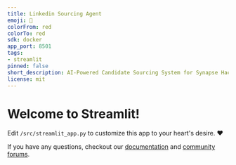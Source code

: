 ```yaml
---
title: Linkedin Sourcing Agent
emoji: 🚀
colorFrom: red
colorTo: red
sdk: docker
app_port: 8501
tags:
- streamlit
pinned: false
short_description: AI-Powered Candidate Sourcing System for Synapse Hackathon
license: mit
---
```


# Welcome to Streamlit!

Edit `/src/streamlit_app.py` to customize this app to your heart's desire. :heart:

If you have any questions, checkout our [documentation](https://docs.streamlit.io) and [community
forums](https://discuss.streamlit.io).
